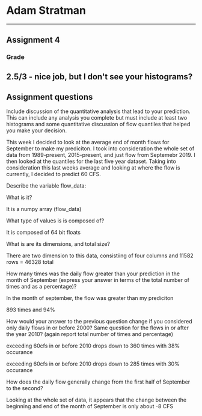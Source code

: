 # Adam Stratman
--------
Assignment 4
----

### Grade
2.5/3 - nice job, but I don't see your histograms?
----

## Assignment questions

Include discussion of the quantitative analysis that lead to your prediction. This can include any analysis you complete but must include at least two histograms and some quantitative discussion of flow quantiles that helped you make your decision.

This week I decided to look at the average end of month flows for September to make my prediciton. I took into consideration the whole set of data from 1989-present, 2015-present, and just flow from Septemebr 2019. I then looked at the quantiles for the last five year dataset. Taking into consideration this last weeks average and looking at where the flow is currently, I decided to predict 60 CFS.

Describe the variable flow_data:

What is it?

It is a numpy array (flow_data)

What type of values is is composed of?

It is composed of 64 bit floats

What is are its dimensions, and total size?

There are two dimension to this data, consistiing of four columns and 11582 rows = 46328 total

How many times was the daily flow greater than your prediction in the month of September (express your answer in terms of the total number of times and as a percentage)?

In the month of september, the flow was greater than my prediciton

893 times and 94%


How would your answer to the previous question change if you considered only daily flows in or before 2000? Same question for the flows in or after the year 2010? (again report total number of times and percentage)

exceeding 60cfs in or before 2010 drops down to 360 times with 38% occurance

exceeding 60cfs in or before 2010 drops down to 285 times with 30% occurance


How does the daily flow generally change from the first half of September to the second?

Looking at the whole set of data, it appears that the change between the beginning and end of the month of September is only about -8 CFS
